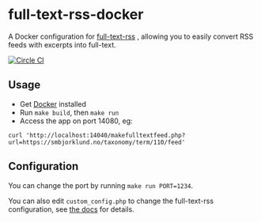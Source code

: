 full-text-rss-docker
====================

A Docker configuration for [full-text-rss](http://code.fivefilters.org/full-text-rss) , allowing you to easily convert RSS feeds with excerpts into full-text.

[![Circle CI](https://circleci.com/gh/evolvingweb/full-text-rss-docker.png?style=badge)](https://circleci.com/gh/evolvingweb/full-text-rss-docker)

Usage
----
* Get [Docker](https://docs.docker.com/installation/) installed
* Run `make build`, then `make run`
* Access the app on port 14080, eg:

```curl 'http://localhost:14040/makefulltextfeed.php?url=https://smbjorklund.no/taxonomy/term/110/feed'```

Configuration
----

You can change the port by running `make run PORT=1234`.

You can also edit `custom_config.php` to change the full-text-rss configuration, see [the docs](http://code.fivefilters.org/full-text-rss/src/master/config.php) for details.
